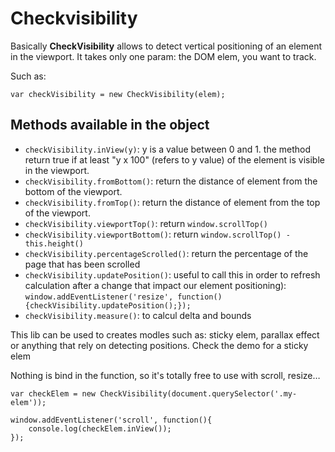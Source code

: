 # Checkvisibility

Basically **CheckVisibility** allows to detect vertical positioning of an element in the viewport.
It takes only one param: the DOM elem, you want to track.

Such as:
```
var checkVisibility = new CheckVisibility(elem);
```

## Methods available in the object

 - `checkVisibility.inView(y)`: y is a value between 0 and 1. the method return true if at least "y x 100" (refers to y value) of the element is visible in the viewport.
 - `checkVisibility.fromBottom()`: return the distance of element from the
   bottom of the viewport.
 - `checkVisibility.fromTop()`: return the distance of element from the top
   of the viewport.
 - `checkVisibility.viewportTop()`: return `window.scrollTop()`
 - `checkVisibility.viewportBottom()`: return `window.scrollTop() - this.height()`
 - `checkVisibility.percentageScrolled()`: return the percentage of the page that has been scrolled
 - `checkVisibility.updatePosition()`: useful to call this in order to refresh calculation after a change that impact our element positioning): `window.addEventListener('resize', function(){checkVisibility.updatePosition();});`
 - `checkVisibility.measure()`: to calcul delta and bounds

This lib can be used to creates modles such as: sticky elem, parallax effect or anything that rely on detecting positions.
Check the demo for a sticky elem

Nothing is bind in the function, so it's totally free to use with scroll, resize…

```
var checkElem = new CheckVisibility(document.querySelector('.my-elem'));

window.addEventListener('scroll', function(){
    console.log(checkElem.inView());
});
```




